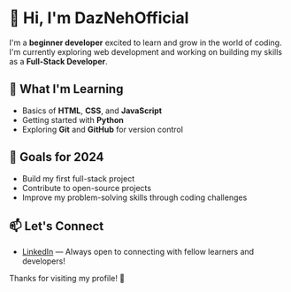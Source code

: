 # 👋 Hi, I'm DazNehOfficial

I'm a **beginner developer** excited to learn and grow in the world of coding. I'm currently exploring web development and working on building my skills as a **Full-Stack Developer**.

## 🌱 What I'm Learning
- Basics of **HTML**, **CSS**, and **JavaScript**
- Getting started with **Python**
- Exploring **Git** and **GitHub** for version control

## 🔭 Goals for 2024
- Build my first full-stack project
- Contribute to open-source projects
- Improve my problem-solving skills through coding challenges

## 📫 Let's Connect
- [LinkedIn](https://www.linkedin.com/in/praneeldas/) — Always open to connecting with fellow learners and developers!

Thanks for visiting my profile! 🚀
